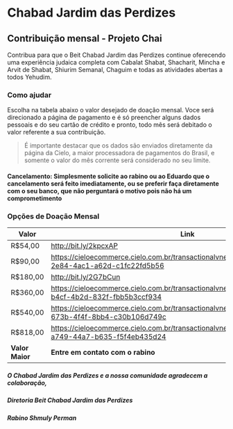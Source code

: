 # Chabad Jardim das Perdizes
## Contribuição mensal - Projeto Chai

Contribua para que o Beit Chabad Jardim das Perdizes continue oferecendo uma experiência judaica completa com Cabalat Shabat, Shacharit, Mincha e Arvit de Shabat, Shiurim Semanal, Chaguim e todas as atividades abertas a todos Yehudim.

### Como ajudar

Escolha na tabela abaixo o valor desejado de doação mensal. Voce será direcionado a página de pagamento e é só preencher alguns dados pessoais e do seu cartão de crédito e pronto, todo mês será debitado o valor referente a sua contribuição.

> É importante destacar que os dados são enviados diretamente da página da Cielo, a maior processadora de pagamentos do Brasil, e somente o valor do mês corrente será considerado no seu limite. 

#### Cancelamento: Simplesmente solicite ao rabino ou ao Eduardo que o cancelamento será feito imediatamente, ou se preferir faça diretamente com o seu banco, que não perguntará o motivo pois não há um comprometimento

### Opções de Doação Mensal

Valor|Link
---|---
R$54,00|http://bit.ly/2kpcxAP
R$90,00|https://cieloecommerce.cielo.com.br/transactionalvnext/order/buynow/36a39a5d-2e84-4ac1-a62d-c1fc22fd5b56
R$180,00|http://bit.ly/2G7bCun
R$360,00|https://cieloecommerce.cielo.com.br/transactionalvnext/order/buynow/bcc69121-b4cf-4b2d-832f-fbb5b3ccf934
R$540,00|https://cieloecommerce.cielo.com.br/transactionalvnext/order/buynow/8299bc3d-673b-4f4f-8bb4-c30b106d749c
R$818,00|https://cieloecommerce.cielo.com.br/transactionalvnext/order/buynow/6d7436c9-a749-44a7-b635-f5f4eb435d24
**Valor Maior**| **Entre em contato com o rabino**

##### O Chabad Jardim das Perdizes e a nossa comunidade agradecem a colaboração,


##### Diretoria Beit Chabad Jardim das Perdizes
##### Rabino Shmuly Perman
